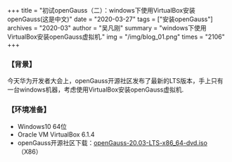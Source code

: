 +++
title = "初试openGauss（二）：windows下使用VirtualBox安装openGauss(这是中文)"
date = "2020-03-27"
tags = ["安装openGauss"]
archives = "2020-03"
author = "吴凡刚"
summary = "windows下使用VirtualBox安装openGauss虚拟机."
img = "/img/blog_01.png"
times = "2106"
+++

### 【背景】
今天华为开发者大会上，openGauss开源社区发布了最新的LTS版本，手上只有一台windows机器，考虑使用VirtualBox安装openGauss虚拟机.

### 【环境准备】

- Windows10 64位
- Oracle VM VirtualBox 6.1.4
- openGauss开源社区下载：[openGauss-20.03-LTS-x86_64-dvd.iso](https://repo.openGauss.org/openGauss-20.03-LTS/ISO/x86_64/openGauss-20.03-LTS-x86_64-dvd.iso)  （X86）
